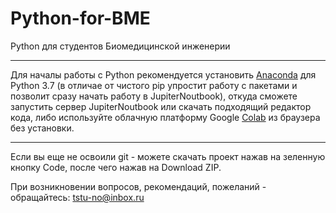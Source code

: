 # Python-for-BME
Python для студентов Биомедицинской инженерии

---
Для началы работы с Python рекомендуется установить [Anaconda](https://www.anaconda.com/products/individual#Downloads) для Python 3.7 (в отличае от чистого pip упростит работу с пакетами и позволит сразу начать работу в JupiterNoutbook), откуда сможете запустить сервер JupiterNoutbook или скачать подходящий редактор кода, либо используйте облачную платформу Google [Colab](https://colab.research.google.com/) из браузера без установки.

---
Если вы еще не освоили git - можете скачать проект нажав на зеленную кнопку Code, после чего нажав на Download ZIP.

При возникновении вопросов, рекомендаций, пожеланий - обращайтесь: tstu-no@inbox.ru
